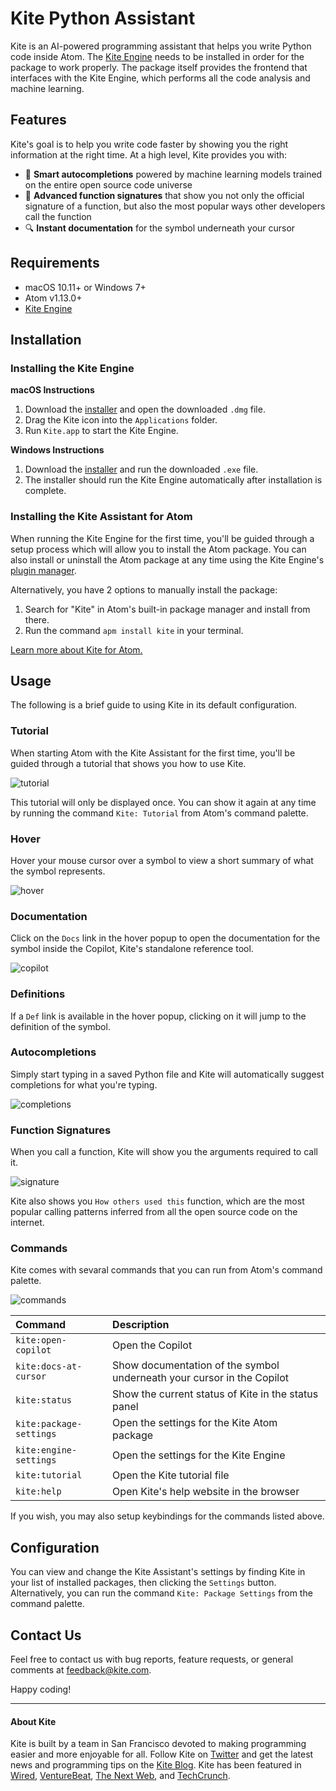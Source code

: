 # Kite Python Assistant

Kite is an AI-powered programming assistant that helps you write Python code inside Atom. The
[Kite Engine](https://kite.com/) needs to be installed in order for the package to work properly. The package itself
provides the frontend that interfaces with the Kite Engine, which performs all the code analysis and machine learning.


## Features

Kite's goal is to help you write code faster by showing you the right information at the right time. At a high level,
Kite provides you with:
* 🧠 __Smart autocompletions__ powered by machine learning models trained on the entire open source code universe
* 👀 __Advanced function signatures__ that show you not only the official signature of a function, but also the most
popular ways other developers call the function
* 🔍 __Instant documentation__ for the symbol underneath your cursor


## Requirements

* macOS 10.11+ or Windows 7+
* Atom v1.13.0+
* [Kite Engine](https://kite.com/)


## Installation

### Installing the Kite Engine

__macOS Instructions__
1. Download the [installer](https://kite.com/download) and open the downloaded `.dmg` file.
2. Drag the Kite icon into the `Applications` folder.
3. Run `Kite.app` to start the Kite Engine.

__Windows Instructions__
1. Download the [installer](https://kite.com/download) and run the downloaded `.exe` file.
2. The installer should run the Kite Engine automatically after installation is complete.


### Installing the Kite Assistant for Atom

When running the Kite Engine for the first time, you'll be guided through a setup process which will allow you to install
the Atom package. You can also install or uninstall the Atom package at any time using the Kite Engine's [plugin
manager](https://help.kite.com/article/62-managing-editor-plugins).

Alternatively, you have 2 options to manually install the package:
1. Search for "Kite" in Atom's built-in package manager and install from there.
2. Run the command `apm install kite` in your terminal.

[Learn more about Kite for Atom.](https://www.kite.com/integrations/atom)


## Usage

The following is a brief guide to using Kite in its default configuration.

### Tutorial

When starting Atom with the Kite Assistant for the first time, you'll be guided through a tutorial that shows you how to
use Kite.

![tutorial](https://github.com/kiteco/atom-plugin/blob/master/docs/images/tutorial.png?raw=true)

This tutorial will only be displayed once. You can show it again at any time by running the command `Kite: Tutorial` from
Atom's command palette.

### Hover

Hover your mouse cursor over a symbol to view a short summary of what the symbol represents.

![hover](https://github.com/kiteco/atom-plugin/blob/master/docs/images/hover.png?raw=true)

### Documentation

Click on the `Docs` link in the hover popup to open the documentation for the symbol inside the Copilot, Kite's standalone
reference tool.

![copilot](https://github.com/kiteco/atom-plugin/blob/master/docs/images/copilot.png?raw=true)

### Definitions

If a `Def` link is available in the hover popup, clicking on it will jump to the definition of the symbol.

### Autocompletions

Simply start typing in a saved Python file and Kite will automatically suggest completions for what you're typing.

![completions](https://github.com/kiteco/atom-plugin/blob/master/docs/images/completions.png?raw=true)

### Function Signatures

When you call a function, Kite will show you the arguments required to call it.

![signature](https://github.com/kiteco/atom-plugin/blob/master/docs/images/signature.png?raw=true)

Kite also shows you `How others used this` function, which are the most popular calling patterns inferred from all the
open source code on the internet.

### Commands

Kite comes with sevaral commands that you can run from Atom's command palette.

![commands](https://github.com/kiteco/atom-plugin/blob/master/docs/images/commands.png?raw=true)

|Command|Description|
|:---|:---|
|`kite:open-copilot`|Open the Copilot|
|`kite:docs-at-cursor`|Show documentation of the symbol underneath your cursor in the Copilot|
|`kite:status`|Show the current status of Kite in the status panel|
|`kite:package-settings`|Open the settings for the Kite Atom package|
|`kite:engine-settings`|Open the settings for the Kite Engine|
|`kite:tutorial`|Open the Kite tutorial file|
|`kite:help`|Open Kite's help website in the browser|

If you wish, you may also setup keybindings for the commands listed above.


## Configuration

You can view and change the Kite Assistant's settings by finding Kite in your list of installed packages, then clicking
the `Settings` button. Alternatively, you can run the command `Kite: Package Settings` from the command palette.


## Contact Us

Feel free to contact us with bug reports, feature requests, or general comments at feedback@kite.com.

Happy coding!


---

#### About Kite

Kite is built by a team in San Francisco devoted to making programming easier and more enjoyable for all. Follow Kite on
[Twitter](https://twitter.com/kitehq) and get the latest news and programming tips on the
[Kite Blog](https://kite.com/blog).
Kite has been featured in [Wired](https://www.wired.com/2016/04/kites-coding-asssitant-spots-errors-finds-better-open-source/), 
[VentureBeat](https://venturebeat.com/2019/01/28/kite-raises-17-million-for-its-ai-powered-developer-environment/), 
[The Next Web](https://thenextweb.com/dd/2016/04/14/kite-plugin/), and 
[TechCrunch](https://techcrunch.com/2019/01/28/kite-raises-17m-for-its-ai-driven-code-completion-tool/). 

